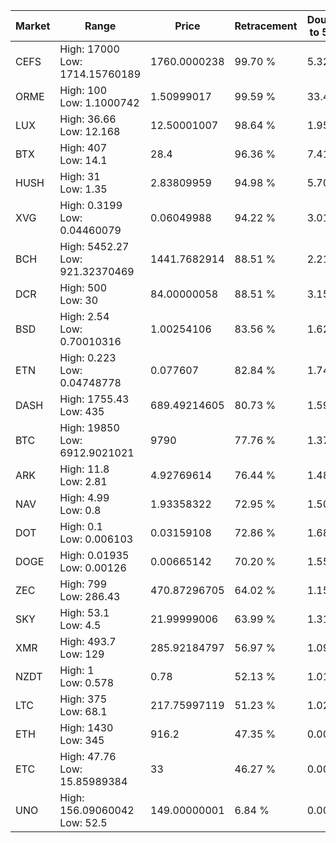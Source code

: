 | Market | Range | Price| Retracement | Doubles to 50% |
| --- | --- | --- | --- | --- |
| CEFS | High: 17000<br />Low: 1714.15760189 | 1760.0000238 | 99.70 % | 5.32 |
| ORME | High: 100<br />Low: 1.1000742 | 1.50999017 | 99.59 % | 33.48 |
| LUX | High: 36.66<br />Low: 12.168 | 12.50001007 | 98.64 % | 1.95 |
| BTX | High: 407<br />Low: 14.1 | 28.4 | 96.36 % | 7.41 |
| HUSH | High: 31<br />Low: 1.35 | 2.83809959 | 94.98 % | 5.70 |
| XVG | High: 0.3199<br />Low: 0.04460079 | 0.06049988 | 94.22 % | 3.01 |
| BCH | High: 5452.27<br />Low: 921.32370469 | 1441.7682914 | 88.51 % | 2.21 |
| DCR | High: 500<br />Low: 30 | 84.00000058 | 88.51 % | 3.15 |
| BSD | High: 2.54<br />Low: 0.70010316 | 1.00254106 | 83.56 % | 1.62 |
| ETN | High: 0.223<br />Low: 0.04748778 | 0.077607 | 82.84 % | 1.74 |
| DASH | High: 1755.43<br />Low: 435 | 689.49214605 | 80.73 % | 1.59 |
| BTC | High: 19850<br />Low: 6912.9021021 | 9790 | 77.76 % | 1.37 |
| ARK | High: 11.8<br />Low: 2.81 | 4.92769614 | 76.44 % | 1.48 |
| NAV | High: 4.99<br />Low: 0.8 | 1.93358322 | 72.95 % | 1.50 |
| DOT | High: 0.1<br />Low: 0.006103 | 0.03159108 | 72.86 % | 1.68 |
| DOGE | High: 0.01935<br />Low: 0.00126 | 0.00665142 | 70.20 % | 1.55 |
| ZEC | High: 799<br />Low: 286.43 | 470.87296705 | 64.02 % | 1.15 |
| SKY | High: 53.1<br />Low: 4.5 | 21.99999006 | 63.99 % | 1.31 |
| XMR | High: 493.7<br />Low: 129 | 285.92184797 | 56.97 % | 1.09 |
| NZDT | High: 1<br />Low: 0.578 | 0.78 | 52.13 % | 1.01 |
| LTC | High: 375<br />Low: 68.1 | 217.75997119 | 51.23 % | 1.02 |
| ETH | High: 1430<br />Low: 345 | 916.2 | 47.35 % | 0.00 |
| ETC | High: 47.76<br />Low: 15.85989384 | 33 | 46.27 % | 0.00 |
| UNO | High: 156.09060042<br />Low: 52.5 | 149.00000001 | 6.84 % | 0.00 |
